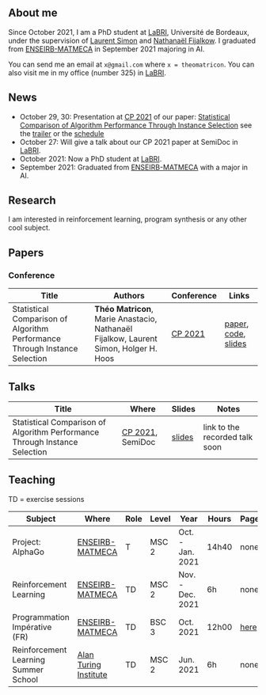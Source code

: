 ## About me

Since October 2021, I am a PhD student at [LaBRI][LABRI], Université de Bordeaux, under the supervision of [Laurent Simon](https://www.labri.fr/perso/lsimon/) and [Nathanaël Fijalkow](https://nathanael-fijalkow.github.io/).
I graduated from [ENSEIRB-MATMECA][ENSEIRB] in September 2021 majoring in AI.

You can send me an email at `x@gmail.com` where `x = theomatricon`. You can also visit me in my office (number 325) in [LaBRI][LABRI].

## News

- October 29, 30: Presentation at [CP 2021][CP21] of our paper: [Statistical Comparison of Algorithm Performance Through Instance Selection][PSEAS] see the [trailer](https://www.youtube.com/watch?v=FfzLfOYffs4) or the [schedule](https://cp2021.lirmm.fr/submissions/23)
- October 27: Will give a talk about our CP 2021 paper at SemiDoc in [LaBRI][LABRI].
- October 2021: Now a PhD student at [LaBRI][LABRI].
- September 2021: Graduated from [ENSEIRB-MATMECA][ENSEIRB] with a major in AI.

## Research

I am interested in reinforcement learning, program synthesis or any other cool subject.

## Papers

### Conference

| Title | Authors | Conference | Links |
|-------|---------|------------|-------|
|Statistical Comparison of Algorithm Performance Through Instance Selection | **Théo Matricon**, Marie Anastacio, Nathanaël Fijalkow, Laurent Simon, Holger H. Hoos | [CP 2021][CP21] | [paper](./papers/pseas.pdf), [code][PSEAS], [slides](./slides/cp2021.pdf) |

## Talks

| Title | Where | Slides | Notes |
|-------|-------|--------|-------|
| Statistical Comparison of Algorithm Performance Through Instance Selection | [CP 2021][CP21], SemiDoc | [slides](./slides/cp2021.pdf) | link to the recorded talk soon |

## Teaching

TD = exercise sessions

| Subject | Where | Role |  Level | Year | Hours | Page |
|---------|-------|------|--------|------|-------|------|
| Project: AlphaGo | [ENSEIRB-MATMECA][ENSEIRB] | T | MSC 2 | Oct. - Jan. 2021 | 14h40 | none |
| Reinforcement Learning | [ENSEIRB-MATMECA][ENSEIRB] | TD | MSC 2 | Nov. - Dec. 2021 | 6h | none |
| Programmation Impérative (FR) | [ENSEIRB-MATMECA][ENSEIRB] | TD | BSC 3 | Oct. 2021 | 12h00 | [here](https://www.labri.fr/perso/fmoranda/pg101/) |
| Reinforcement Learning  Summer School | [Alan Turing Institute][TUR] | TD | MSC 2 | Jun. 2021 | 6h | none |

[ENSEIRB]: https://enseirb-matmeca.bordeaux-inp.fr/
[LABRI]: https://www.labri.fr/
[TUR]: https://www.turing.ac.uk/
[CP21]: https://cp2021.a4cp.org/
[PSEAS]: https://github.com/Theomat/PSEAS
